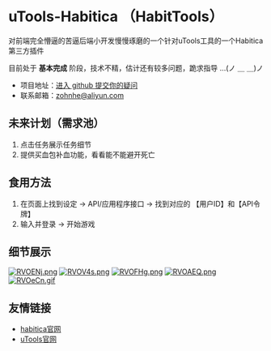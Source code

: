 # uTools-Habitica （HabitTools）
对前端完全懵逼的苦逼后端小开发慢慢琢磨的一个针对uTools工具的一个Habitica第三方插件

目前处于 **基本完成** 阶段，技术不精，估计还有较多问题，跪求指导 ...(ノ ＿ ＿)ノ
- 项目地址：[进入 github 提交你的疑问](https://github.com/ZohnHe/uTools-Habitica)
- 联系邮箱：zohnhe@aliyun.com

## 未来计划（需求池）
1. 点击任务展示任务细节
2. 提供买血包补血功能，看看能不能避开死亡

## 食用方法
1. 在页面上找到设定 -> API/应用程序接口 -> 找到对应的 【用户ID】和【API令牌】
2. 输入并登录 -> 开始游戏

## 细节展示
[![RVOENj.png](https://z3.ax1x.com/2021/06/22/RVOENj.png)](https://imgtu.com/i/RVOENj)
[![RVOV4s.png](https://z3.ax1x.com/2021/06/22/RVOV4s.png)](https://imgtu.com/i/RVOV4s)
[![RVOFHg.png](https://z3.ax1x.com/2021/06/22/RVOFHg.png)](https://imgtu.com/i/RVOFHg)
[![RVOAEQ.png](https://z3.ax1x.com/2021/06/22/RVOAEQ.png)](https://imgtu.com/i/RVOAEQ)
[![RVOeCn.gif](https://z3.ax1x.com/2021/06/22/RVOeCn.gif)](https://imgtu.com/i/RVOeCn)


## 友情链接
- [habitica官网](https://habitica.com/)
- [uTools官网](https://u.tools/)

